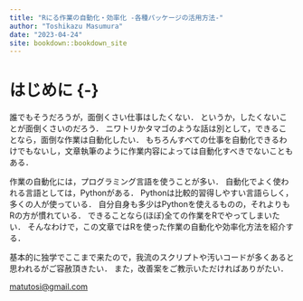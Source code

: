 ```yaml
--- 
title: "Rにる作業の自動化・効率化 -各種パッケージの活用方法-"
author: "Toshikazu Masumura"
date: "2023-04-24"
site: bookdown::bookdown_site
---
```


# はじめに {-}

誰でもそうだろうが，面倒くさい仕事はしたくない．
というか，したくないことが面倒くさいのだろう．
ニワトリかタマゴのような話は別として，できることなら，面倒な作業は自動化したい．
もちろんすべての仕事を自動化できるわけでもないし，文章執筆のように作業内容によっては自動化すべきでないこともある．

作業の自動化には，プログラミング言語を使うことが多い．
自動化でよく使われる言語としては，Pythonがある．
Pythonは比較的習得しやすい言語らしく，多くの人が使っている．
自分自身も多少はPythonを使えるものの，それよりもRの方が慣れている．
できることなら(ほぼ)全ての作業をRでやってしまいたい．
そんなわけで，この文章ではRを使った作業の自動化や効率化方法を紹介する．

基本的に独学でここまで来たので，我流のスクリプトや汚いコードが多くあると思われるがご容赦頂きたい．
また，改善案をご教示いただければありがたい．

matutosi@gmail.com
